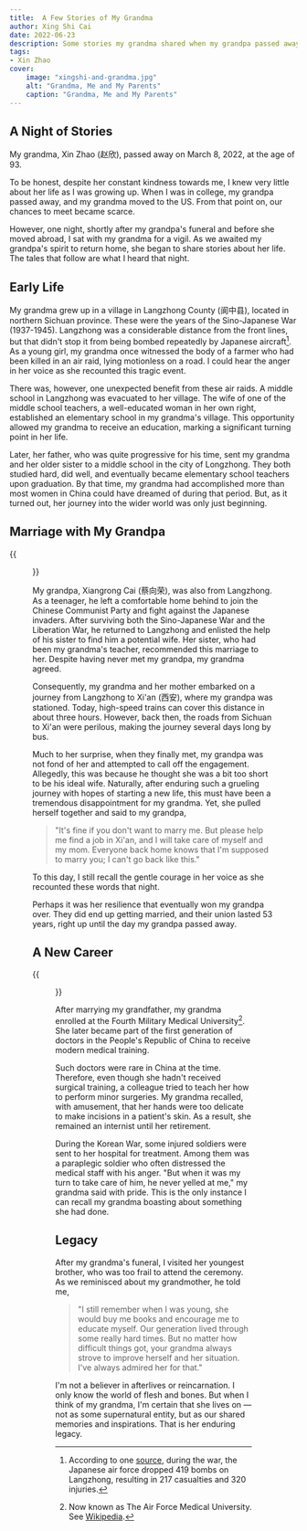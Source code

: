 ```yaml
---
title:  A Few Stories of My Grandma
author: Xing Shi Cai
date: 2022-06-23
description: Some stories my grandma shared when my grandpa passed away.
tags:
- Xin Zhao
cover:
    image: "xingshi-and-grandma.jpg"
    alt: "Grandma, Me and My Parents"
    caption: "Grandma, Me and My Parents"
---
```


## A Night of Stories

My grandma,
Xin Zhao (赵欣),
passed away on March 8,
2022, at the age of 93.

To be honest,
despite her constant kindness towards me,
I knew very little about her life as I was growing up.
When I was in college,
my grandpa passed away, and my grandma moved to the US.
From that point on,
our chances to meet became scarce.

However, one night,
shortly after my grandpa's funeral and before she moved abroad,
I sat with my grandma for a vigil.
As we awaited my grandpa's spirit to return home,
she began to share stories about her life.
The tales that follow are what I heard that night.

## Early Life

My grandma grew up in a village in Langzhong County (阆中县),
located in northern Sichuan province.
These were the years of the Sino-Japanese War (1937-1945).
Langzhong was a considerable distance from the front lines,
but that didn't stop it from being bombed repeatedly by Japanese aircraft[^1].
As a young girl, my grandma once witnessed the body of a farmer
who had been killed in an air raid,
lying motionless on a road.
I could hear the anger in her voice as she recounted this tragic event.

There was, however, one unexpected benefit from these air raids.
A middle school in Langzhong was evacuated to her village.
The wife of one of the middle school teachers,
a well-educated woman in her own right,
established an elementary school in my grandma's village.
This opportunity allowed my grandma to receive an education,
marking a significant turning point in her life.

Later, her father, who was quite progressive for his time,
sent my grandma and her older sister to a middle school in the city of Longzhong.
They both studied hard, did well,
and eventually became elementary school teachers upon graduation.
By that time,
my grandma had accomplished more than most women in China could have dreamed
of during that period.
But, as it turned out,
her journey into the wider world was only just beginning.

## Marriage with My Grandpa

{{<figure src="/images/zhaoxin-xiangrong.jpg" caption="Grandma and Grandpa \(1958\)">}}

My grandpa, Xiangrong Cai (蔡向荣), was also from Langzhong.
As a teenager, he left a comfortable home behind to join
the Chinese Communist Party and fight against the Japanese invaders.
After surviving both the Sino-Japanese War and the Liberation War,
he returned to Langzhong and enlisted the help of his sister
to find him a potential wife.
Her sister, who had been my grandma's teacher,
recommended this marriage to her.
Despite having never met my grandpa, my grandma agreed.

Consequently,
my grandma and her mother embarked on a journey from Langzhong to Xi'an (西安),
where my grandpa was stationed.
Today, high-speed trains can cover this distance in about three hours.
However, back then, the roads from Sichuan to Xi'an were perilous,
making the journey several days long by bus.

Much to her surprise,
when they finally met,
my grandpa was not fond of her and attempted to call off the engagement.
Allegedly,
this was because he thought she was a bit too short to be his ideal wife.
Naturally,
after enduring such a grueling journey with hopes of starting a new life,
this must have been a tremendous disappointment for my grandma.
Yet, she pulled herself together and said to my grandpa,

> "It's fine if you don't want to marry me. 
> But please help me find a job in Xi'an, 
> and I will take care of myself and my mom. 
> Everyone back home knows that I'm supposed to marry you; 
> I can't go back like this."

To this day,
I still recall the gentle courage in her voice as she recounted these words that night.

Perhaps it was her resilience that eventually won my grandpa over.
They did end up getting married,
and their union lasted 53 years,
right up until the day my grandpa passed away.

## A New Career

{{<figure src="grandma-at-university.jpg" caption="Grandma visiting her University (2014)">}}

After marrying my grandfather,
my grandma enrolled at the Fourth Military Medical University[^2].
She later became part of the first generation of doctors in the People's Republic of
China to receive modern medical training.

Such doctors were rare in China at the time.
Therefore,
even though she hadn't received surgical training,
a colleague tried to teach her how to perform minor surgeries.
My grandma recalled, with amusement, that her hands were too delicate to make incisions in a patient's skin.
As a result,
she remained an internist until her retirement.

During the Korean War,
some injured soldiers were sent to her hospital for treatment.
Among them was a paraplegic soldier who often distressed the medical staff with his anger.
"But when it was my turn to take care of
him, he never yelled at me," my grandma said with pride.
This is the only instance I can recall my grandma boasting about something she had done.

## Legacy

After my grandma's funeral,
I visited her youngest brother,
who was too frail to attend the ceremony.
As we reminisced about my grandmother,
he told me,

> "I still remember when I was young, 
> she would buy me books and encourage me to educate myself. 
> Our generation lived through some really hard times. 
> But no matter how difficult things got, 
> your grandma always strove to improve herself and her situation. 
> I've always admired her for that."

I'm not a believer in afterlives or reincarnation.
I only know the world of flesh and bones.
But when I think of my grandma,
I'm certain that she lives on — not as some supernatural entity,
but as our shared memories and inspirations.
That is her enduring legacy.

[^1]: According to one
  [source](https://auto.sohu.com/20050727/n240199033.shtml), during the war, the
  Japanese air force dropped 419 bombs on Langzhong, resulting in 217 casualties
  and 320 injuries.
[^2]: Now known as The Air Force Medical University. See
  [Wikipedia](https://en.wikipedia.org/wiki/Air_Force_Medical_University).

